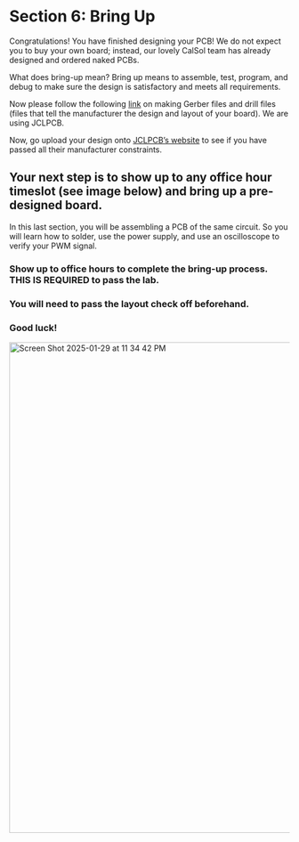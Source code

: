 # Section 6: Bring Up
Congratulations! You have finished designing your PCB! We do not expect you to buy your own board; instead, our lovely CalSol team has already designed and ordered naked PCBs. 

What does bring-up mean?
Bring up means to assemble, test, program, and debug to make sure the design is satisfactory and meets all requirements.

Now please follow the following [link](https://jlcpcb.com/help/article/how-to-generate-gerber-and-drill-files-in-kicad-8) on making Gerber files and drill files (files that tell the manufacturer the design and layout of your board). We are using JCLPCB.

Now, go upload your design onto [JCLPCB’s website](https://cart.jlcpcb.com/quote?edaOrderUrl=https%3A%2F%2Feasyeda.com%2Forder&electropolishingOnlyNo=no&achieveDate=72) to see if you have passed all their manufacturer constraints. 

## Your next step is to show up to any office hour timeslot (see image below) and bring up a pre-designed board. 

In this last section, you will be assembling a PCB of the same circuit. So you will learn how to solder, use the power supply, and use an oscilloscope to verify your PWM signal. 

### Show up to office hours to complete the bring-up process. THIS IS REQUIRED to pass the lab.
### You will need to pass the layout check off beforehand.

### Good luck!

<img width="882" alt="Screen Shot 2025-01-29 at 11 34 42 PM" src="https://github.com/user-attachments/assets/77ff1580-a635-403e-8f23-3b6b1336fec3" />
